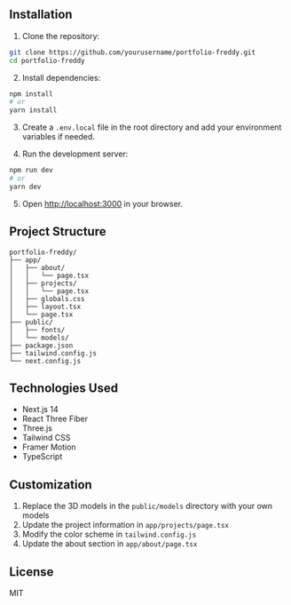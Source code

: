 ## Installation

1. Clone the repository:
```bash
git clone https://github.com/yourusername/portfolio-freddy.git
cd portfolio-freddy
```

2. Install dependencies:
```bash
npm install
# or
yarn install
```

3. Create a `.env.local` file in the root directory and add your environment variables if needed.

4. Run the development server:
```bash
npm run dev
# or
yarn dev
```

5. Open [http://localhost:3000](http://localhost:3000) in your browser.

## Project Structure

```
portfolio-freddy/
├── app/
│   ├── about/
│   │   └── page.tsx
│   ├── projects/
│   │   └── page.tsx
│   ├── globals.css
│   ├── layout.tsx
│   └── page.tsx
├── public/
│   ├── fonts/
│   └── models/
├── package.json
├── tailwind.config.js
└── next.config.js
```

## Technologies Used

- Next.js 14
- React Three Fiber
- Three.js
- Tailwind CSS
- Framer Motion
- TypeScript

## Customization

1. Replace the 3D models in the `public/models` directory with your own models
2. Update the project information in `app/projects/page.tsx`
3. Modify the color scheme in `tailwind.config.js`
4. Update the about section in `app/about/page.tsx`

## License

MIT 